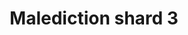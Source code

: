 ---
layout: item
title: Malediction shard 3
item-id: 11933
datatable: true
id: 11933
name: "Malediction shard 3"
members: true
lowalch: 12400
highalch: 18600
examine: "A broken shield piece."
monsters:
  - id: 6615
    name: "Scorpia"
    members: true
    combat_level: 225
    wiki_url: "https://oldschool.runescape.wiki/w/Scorpia"
    drops:
      - quantity: "1"
        rarity: 0.00390625
        drop_requirements: null
---